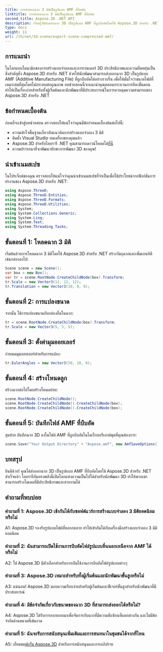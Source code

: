 ```yaml
---
title: การส่งออกฉาก 3 มิติเป็นรูปแบบ AMF ที่บีบอัด
linktitle: การส่งออกฉาก 3 มิติเป็นรูปแบบ AMF ที่บีบอัด
second_title: Aspose.3D .NET API
description: เรียนรู้วิธีส่งออกฉาก 3D เป็นรูปแบบ AMF ที่ถูกบีบอัดโดยใช้ Aspose.3D สำหรับ .NET เสริมทักษะการพัฒนาของคุณด้วยคำแนะนำทีละขั้นตอนนี้
type: docs
weight: 11
url: /th/net/3d-scene/export-scene-compressed-amf/
---
```

## การแนะนำ

ในโลกแบบไดนามิกของการสร้างแบบจำลองและการเรนเดอร์ 3D ประสิทธิภาพและความยืดหยุ่นเป็นสิ่งสำคัญยิ่ง Aspose.3D สำหรับ .NET ช่วยให้นักพัฒนาสามารถส่งออกฉาก 3D เป็นรูปแบบ AMF (Additive Manufacturing File) ที่ถูกบีบอัดได้อย่างราบรื่น เพื่อให้มั่นใจว่าขนาดไฟล์ที่เหมาะสมที่สุดโดยไม่กระทบต่อคุณภาพ บทช่วยสอนนี้จะแนะนำคุณตลอดกระบวนการทีละขั้นตอน ทำให้เป็นเรื่องง่ายสำหรับทั้งผู้เริ่มต้นและนักพัฒนาที่มีประสบการณ์ในการควบคุมความสามารถของ Aspose.3D สำหรับ .NET

## ข้อกำหนดเบื้องต้น

ก่อนที่จะเข้าสู่บทช่วยสอน ตรวจสอบให้แน่ใจว่าคุณมีข้อกำหนดเบื้องต้นต่อไปนี้:

- ความเข้าใจพื้นฐานเกี่ยวกับแนวคิดการสร้างแบบจำลอง 3 มิติ
- ติดตั้ง Visual Studio บนเครื่องของคุณแล้ว
-  Aspose.3D สำหรับไลบรารี .NET คุณสามารถดาวน์โหลดได้[ที่นี่](https://releases.aspose.com/3d/net/)
- ความปรารถนาที่จะพัฒนาทักษะการพัฒนา 3D ของคุณ!

## นำเข้าเนมสเปซ

ในโปรเจ็กต์ของคุณ ตรวจสอบให้แน่ใจว่าคุณนำเข้าเนมสเปซที่จำเป็นเพื่อใช้ประโยชน์จากฟังก์ชันการทำงานของ Aspose.3D สำหรับ .NET:

```csharp
using Aspose.ThreeD;
using Aspose.ThreeD.Entities;
using Aspose.ThreeD.Formats;
using Aspose.ThreeD.Utilities;
using System;
using System.Collections.Generic;
using System.Linq;
using System.Text;
using System.Threading.Tasks;
```

## ขั้นตอนที่ 1: โหลดฉาก 3 มิติ

เริ่มต้นด้วยการโหลดฉาก 3 มิติโดยใช้ Aspose.3D สำหรับ .NET สร้างวัตถุฉากและเพิ่มเอนทิตีเช่นกล่องลงไป:

```csharp
Scene scene = new Scene();
var box = new Box();
var tr = scene.RootNode.CreateChildNode(box).Transform;
tr.Scale = new Vector3(12, 12, 12);
tr.Translation = new Vector3(10, 0, 0);
```

## ขั้นตอนที่ 2: การแปลงขนาด

จากนั้น ใช้การแปลงขนาดกับกล่องอื่นในฉาก:

```csharp
tr = scene.RootNode.CreateChildNode(box).Transform;
tr.Scale = new Vector3(5, 5, 5);
```

## ขั้นตอนที่ 3: ตั้งค่ามุมออยเลอร์

กำหนดมุมออยเลอร์สำหรับการแปลง:

```csharp
tr.EulerAngles = new Vector3(50, 10, 0);
```

## ขั้นตอนที่ 4: สร้างโหนดลูก

สร้างฉากต่อไปโดยสร้างโหนดย่อย:

```csharp
scene.RootNode.CreateChildNode();
scene.RootNode.CreateChildNode().CreateChildNode(box);
scene.RootNode.CreateChildNode().CreateChildNode(box);
```

## ขั้นตอนที่ 5: บันทึกไฟล์ AMF ที่บีบอัด

สุดท้าย บันทึกฉาก 3D ลงในไฟล์ AMF ที่ถูกบีบอัดในไดเร็กทอรีเอาต์พุตที่คุณต้องการ:

```csharp
scene.Save("Your Output Directory" + "Aspose.amf", new AmfSaveOptions() { EnableCompression = false });
```

## บทสรุป

ยินดีด้วย! คุณได้ส่งออกฉาก 3D เป็นรูปแบบ AMF ที่บีบอัดโดยใช้ Aspose.3D สำหรับ .NET สำเร็จแล้ว ไลบรารีอันทรงพลังนี้เปิดโลกแห่งความเป็นไปได้สำหรับนักพัฒนา 3D ทำให้พวกเขาสามารถสร้างโมเดลที่มีประสิทธิภาพและสวยงามได้

## คำถามที่พบบ่อย

### คำถามที่ 1: Aspose.3D เข้ากันได้กับซอฟต์แวร์การสร้างแบบจำลอง 3 มิติยอดนิยมหรือไม่

A1: Aspose.3D รองรับรูปแบบไฟล์ที่หลากหลาย ทำให้เข้ากันได้กับเครื่องมือสร้างแบบจำลอง 3 มิติยอดนิยม

### คำถามที่ 2: ฉันสามารถเปิดใช้งานการบีบอัดไฟล์รูปแบบอื่นนอกเหนือจาก AMF ได้หรือไม่

A2: ใช่ Aspose.3D มีตัวเลือกสำหรับการเปิดใช้งานการบีบอัดไฟล์รูปแบบต่างๆ

### คำถามที่ 3: Aspose.3D เหมาะสำหรับทั้งผู้เริ่มต้นและนักพัฒนาขั้นสูงหรือไม่

A3: แน่นอน! Aspose.3D มอบความเรียบง่ายสำหรับผู้เริ่มต้นและฟีเจอร์ขั้นสูงสำหรับนักพัฒนาที่มีประสบการณ์

### คำถามที่ 4: มีข้อจำกัดเกี่ยวกับขนาดของฉาก 3D ที่สามารถส่งออกได้หรือไม่?

A4: Aspose.3D ได้รับการออกแบบมาเพื่อจัดการกับฉากที่มีความซับซ้อนที่แตกต่างกัน และไม่มีข้อจำกัดด้านขนาดที่เข้มงวด

### คำถามที่ 5: ฉันจะรับการสนับสนุนเพิ่มเติมและการสนทนาในชุมชนได้จากที่ไหน

A5: เยี่ยมชม[ฟอรั่ม Aspose.3D](https://forum.aspose.com/c/3d/18) สำหรับการสนับสนุนและการอภิปราย